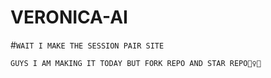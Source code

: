 # VERONICA-AI




#```WAIT I MAKE THE SESSION PAIR SITE```



```GUYS I AM MAKING IT TODAY BUT FORK REPO AND STAR REPO🧚‍♀️😉```
